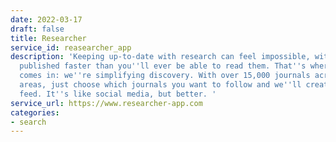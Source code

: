 ```yaml
---
date: 2022-03-17
draft: false
title: Researcher
service_id: reasearcher_app
description: 'Keeping up-to-date with research can feel impossible, with papers being
  published faster than you''ll ever be able to read them. That''s where Researcher
  comes in: we''re simplifying discovery. With over 15,000 journals across 10 research
  areas, just choose which journals you want to follow and we''ll create you a personalised
  feed. It''s like social media, but better. '
service_url: https://www.researcher-app.com
categories:
- search
---
```



